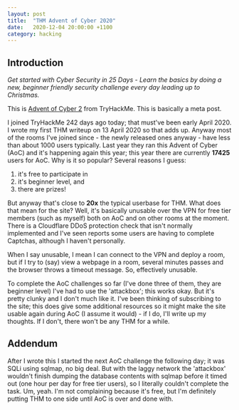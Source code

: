```yaml
---
layout: post
title:  "THM Advent of Cyber 2020"
date:   2020-12-04 20:00:00 +1100
category: hacking
---
```


## Introduction
*Get started with Cyber Security in 25 Days - Learn the basics by doing a new, beginner friendly security challenge every day leading up to Christmas.*

This is [Advent of Cyber 2](https://tryhackme.com/room/adventofcyber2) from TryHackMe. This is basically a meta post.

I joined TryHackMe 242 days ago today; that must've been early April 2020. I wrote my first THM writeup on 13 April 2020 so that adds up. Anyway most of the rooms I've joined since - the newly released ones anyway - have less than about 1000 users typically. Last year they ran this Advent of Cyber (AoC) and it's happening again this year; this year there are currently **17425** users for AoC. Why is it so popular? Several reasons I guess:

1. it's free to participate in
2. it's beginner level, and
3. there are prizes!

But anyway that's close to **20x** the typical userbase for THM. What does that mean for the site? Well, it's basically unusable over the VPN for free tier members (such as myself) both on AoC and on other rooms at the moment. There is a Cloudflare DDoS protection check that isn't normally implemented and I've seen reports some users are having to complete Captchas, although I haven't personally. 

When I say unusable, I mean I can connect to the VPN and deploy a room, but if I try to (say) view a webpage in a room, several minutes passes and the browser throws a timeout message. So, effectively unusable.

To complete the AoC challenges so far (I've done three of them, they are  beginner level) I've had to use the 'attackbox'; this works okay. But it's pretty clunky and I don't much like it. I've been thinking of subscribing to the site; this does give some additional resources so it might make the site usable again during AoC (I assume it would) - if I do, I'll write up my thoughts. If I don't, there won't be any THM for a while.

## Addendum
After I wrote this I started the next AoC challenge the following day; it was SQLi using sqlmap, no big deal. But with the laggy network the 'attackbox' wouldn't finish dumping the database contents with sqlmap before it timed out (one hour per day for free tier users), so I literally couldn't complete the task. Um, yeah. I'm not complaining because it's free, but I'm definitely putting THM to one side until AoC is over and done with.
